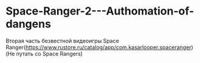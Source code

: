 # Space-Ranger-2---Authomation-of-dangens
 Вторая часть безвестной видеоигры Space Ranger(https://www.rustore.ru/catalog/app/com.kasarlooper.spaceranger) 
 (Не путать со Space Rangers)
